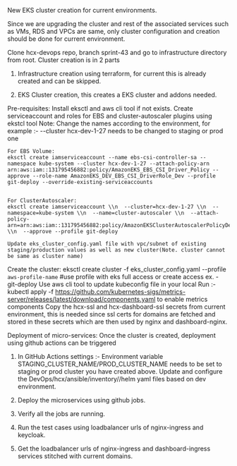 New EKS cluster creation for current environments.

Since we are upgrading the cluster and rest of the associated services such as VMs, RDS and VPCs are same, only cluster configuration and creation should be done for current environment.

Clone hcx-devops repo, branch sprint-43 and go to infrastructure directory from root.
Cluster creation is in 2 parts

1. Infrastructure creation using terraform, for current this is already created and can be skipped.

2. EKS Cluster creation, this creates a EKS cluster and addons needed.

Pre-requisites:
    Install eksctl and aws cli tool if not exists.
    Create serviceaccount and roles for EBS and cluster-autoscaler plugins using ekstcl tool
    Note: Change the names according to the environment, for example :-  --cluster hcx-dev-1-27 needs to be changed to staging or prod one

    For EBS Volume:
    eksctl create iamserviceaccount --name ebs-csi-controller-sa --namespace kube-system --cluster hcx-dev-1-27 --attach-policy-arn arn:aws:iam::131795456882:policy/AmazonEKS_EBS_CSI_Driver_Policy --approve --role-name AmazonEKS_DEV_EBS_CSI_DriverRole_Dev --profile git-deploy --override-existing-serviceaccounts


    For ClusterAutoscaler:
    eksctl create iamserviceaccount \\n  --cluster=hcx-dev-1-27 \\n  --namespace=kube-system \\n  --name=cluster-autoscaler \\n  --attach-policy-arn=arn:aws:iam::131795456882:policy/AmazonEKSClusterAutoscalerPolicyDev127 \\n  --approve --profile git-deploy

    Update eks_cluster_config.yaml file with vpc/subnet of existing staging/production values as well as new cluster(Note. cluster cannot be same as cluster name)

Create the cluster:
eksctl create cluster -f eks_cluster_config.yaml --profile `aws-profile-name` #use profile with eks full access or create access ex. - git-deploy
Use aws cli tool to update kubeconfig file in your local
Run :- kubectl apply -f https://github.com/kubernetes-sigs/metrics-server/releases/latest/download/components.yaml to enable metrics components
Copy the hcx-ssl and hcx-dashboard-ssl secrets from current environment, this is needed since ssl certs for domains are fetched and stored in these secrets which are then used by nginx and dashboard-nginx.

Deployment of micro-services:
Once the cluster is created, deployment using github actions can be triggered
1. In GitHub Actions settings :- 
   Environment variable STAGING_CLUSTER_NAME/PROD_CLUSTER_NAME needs to be set to staging or prod cluster you have created above.
   Update and configure the DevOps/hcx/ansible/inventory/<environment>/helm yaml files based on dev environment.

2. Deploy the microservices using github jobs.
3. Verify all the jobs are running.
4. Run the test cases using loadbalancer urls of nginx-ingress and keycloak.
5. Get the loadbalancer urls of nginx-ingress and dashboard-ingress services stitched with current domains.